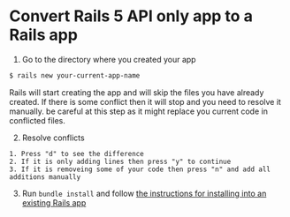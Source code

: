# Convert Rails 5 API only app to a Rails app

1. Go to the directory where you created your app

```bash
$ rails new your-current-app-name
```

Rails will start creating the app and will skip the files you have already created. If there is some conflict then it will stop and you need to resolve it manually. be careful at this step as it might replace you current code in conflicted files.

2. Resolve conflicts

```
1. Press "d" to see the difference
2. If it is only adding lines then press "y" to continue
3. If it is removeing some of your code then press "n" and add all additions manually
```

3. Run `bundle install` and follow [the instructions for installing into an existing Rails app](https://www.shakacode.com/react-on-rails/docs/guides/installation-into-an-existing-rails-app/)
